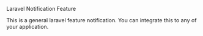 Laravel Notification Feature

This is a general laravel feature notification.
You can integrate this to any of your application.